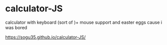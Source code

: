 # calculator-JS
calculator with keyboard (sort of )+ mouse support and easter eggs cause i was bored

https://sogu35.github.io/calculator-JS/
